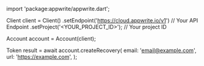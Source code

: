 import 'package:appwrite/appwrite.dart';

Client client = Client()
    .setEndpoint('https://cloud.appwrite.io/v1') // Your API Endpoint
    .setProject('<YOUR_PROJECT_ID>'); // Your project ID

Account account = Account(client);

Token result = await account.createRecovery(
    email: 'email@example.com',
    url: 'https://example.com',
);
